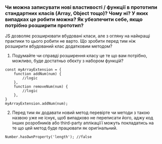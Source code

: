 ### Чи можна записувати нові властивості / функції в прототипи стандартних класів (Array, Object тощо)? Чому ні? У яких випадках це робити можна? Як убезпечити себе, якщо потрібно розширити прототип?

JS дозволяє розширювати вбудовані класи, але з огляну на найкращі практики то цього робити не варто. Що зробити перед тим ніж розширити вбудований клас додатковим методом?

1. Подумайте чи справді розширення класу це те що вам потрібно, можливо, буде достатньо обєкту з набором функцій?

```
const myArrayExtension = {
    function addNum(num) {
        //logic
    },
    function removeNum(num) {
        //logic
    },
}
myArrayExtension.addNum(num);
```

2. Перед тим як додавати новий метод перевірте чи методи з такою назвою уже не існує, щоб випадково не переписати його, аджу код інших розробників або third-party аплікаціїї можуть покладатись на те що цей метод буде працювати як оригінальний.

```
Number.hasOwnProperty('length'); //false
```
